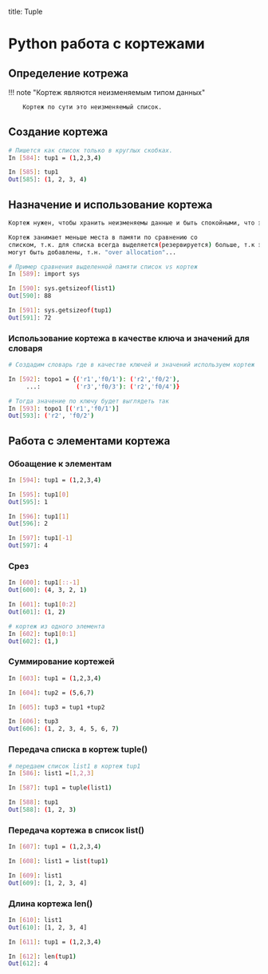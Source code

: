 title: Tuple


# Python работа с кортежами


## Определение котрежа
!!! note "Кортеж являются неизменяемым типом данных"

```bash
	Кортеж по сути это неизменяемый список. 
```

## Создание кортежа
```bash
# Пишется как список только в круглых скобках.
In [584]: tup1 = (1,2,3,4)

In [585]: tup1
Out[585]: (1, 2, 3, 4)

```


## Назначение и использование кортежа


```bash
Кортеж нужен, чтобы хранить неизменяемы данные и быть спокойными, что эти данные точно не поменяются в ходе выполнения алгоритма программы...
```

```bash
Кортеж занимает меньше места в памяти по сравнению со
списком, т.к. для списка всегда выделяется(резервируется) больше, т.к элементы списка
могут быть добавлены, т.н. "over allocation"...

# Пример сравнения выделенной памяти список vs кортеж
In [589]: import sys

In [590]: sys.getsizeof(list1)
Out[590]: 88

In [591]: sys.getsizeof(tup1)
Out[591]: 72
```

### Использование кортежа в качестве ключа и значений для словаря

```bash
# Создадим словарь где в качестве ключей и значений используем кортеж

In [592]: topo1 = {('r1','f0/1'): ('r2','f0/2'),
     ...:          ('r3','f0/3'): ('r2','f0/4')}

# Тогда значение по ключу будет выглядеть так
In [593]: topo1 [('r1','f0/1')]
Out[593]: ('r2', 'f0/2')
```

## Работа с элементами кортежа

### Обоащение к элементам

```bash
In [594]: tup1 = (1,2,3,4)

In [595]: tup1[0]
Out[595]: 1

In [596]: tup1[1]
Out[596]: 2

In [597]: tup1[-1]
Out[597]: 4

```
### Срез

```bash
In [600]: tup1[::-1]
Out[600]: (4, 3, 2, 1)

In [601]: tup1[0:2]
Out[601]: (1, 2)

# кортеж из одного элемента
In [602]: tup1[0:1]
Out[602]: (1,)

```

### Суммирование кортежей

```bash
In [603]: tup1 = (1,2,3,4)

In [604]: tup2 = (5,6,7)

In [605]: tup3 = tup1 +tup2

In [606]: tup3
Out[606]: (1, 2, 3, 4, 5, 6, 7)
```

### Передача списка в кортеж tuple()

```bash
# передаем список list1 в кортеж tup1
In [586]: list1 =[1,2,3]

In [587]: tup1 = tuple(list1)

In [588]: tup1
Out[588]: (1, 2, 3)
```
### Передача кортежа в список list()

```bash
In [607]: tup1 = (1,2,3,4)

In [608]: list1 = list(tup1)

In [609]: list1
Out[609]: [1, 2, 3, 4]
```

### Длина кортежа len()

```bash
In [610]: list1
Out[610]: [1, 2, 3, 4]

In [611]: tup1 = (1,2,3,4)

In [612]: len(tup1)
Out[612]: 4
```


